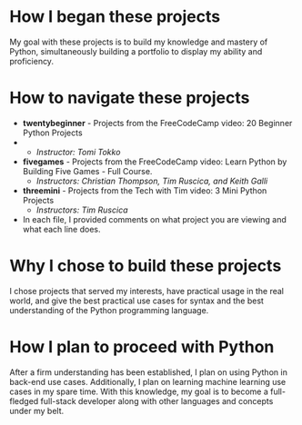 # How I began these projects

My goal with these projects is to build my knowledge and mastery of Python, simultaneously building a portfolio to display my ability and proficiency.

# How to navigate these projects
- **twentybeginner** - Projects from the FreeCodeCamp video: 20 Beginner Python Projects
-   - _Instructor: Tomi Tokko_
- **fivegames** - Projects from the FreeCodeCamp video: Learn Python by Building Five Games - Full Course.
    - _Instructors: Christian Thompson, Tim Ruscica, and Keith Galli_
- **threemini** - Projects from the Tech with Tim video: 3 Mini Python Projects
    - _Instructors: Tim Ruscica_ 
- In each file, I provided comments on what project you are viewing and what each line does.

# Why I chose to build these projects

I chose projects that served my interests, have practical usage in the real world, and give the best practical use cases for syntax and the best understanding of the Python programming language.

# How I plan to proceed with Python

After a firm understanding has been established, I plan on using Python in back-end use cases. Additionally, I plan on learning machine learning use cases in my spare time. With this knowledge, my goal is to become a full-fledged full-stack developer along with other languages and concepts under my belt.
